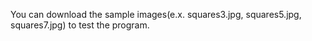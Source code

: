 You can download the sample images(e.x. squares3.jpg, squares5.jpg, squares7.jpg) to test the program. 
